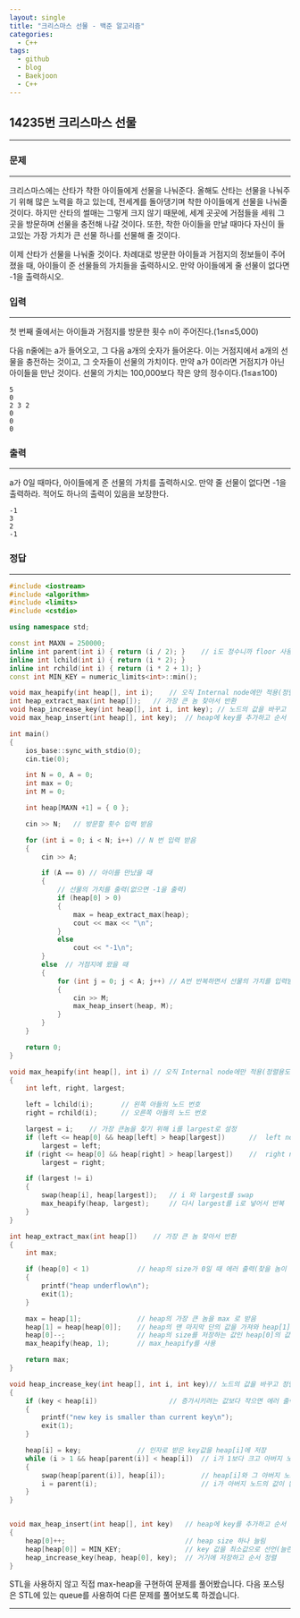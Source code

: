 ```yaml
---
layout: single
title: "크리스마스 선물 - 백준 알고리즘"
categories:
  - C++
tags:
  - github
  - blog
  - Baekjoon
  - C++
---
```

## 14235번 **크리스마스 선물**
---

### 문제
---
크리스마스에는 산타가 착한 아이들에게 선물을 나눠준다. 올해도 산타는 선물을 나눠주기 위해 많은 노력을 하고 있는데, 전세계를 돌아댕기며 착한 아이들에게 선물을 나눠줄 것이다. 하지만 산타의 썰매는 그렇게 크지 않기 때문에, 세계 곳곳에 거점들을 세워 그 곳을 방문하며 선물을 충전해 나갈 것이다. 또한, 착한 아이들을 만날 때마다 자신이 들고있는 가장 가치가 큰 선물 하나를 선물해 줄 것이다.  

이제 산타가 선물을 나눠줄 것이다. 차례대로 방문한 아이들과 거점지의 정보들이 주어졌을 때, 아이들이 준 선물들의 가치들을 출력하시오. 만약 아이들에게 줄 선물이 없다면 -1을 출력하시오.  

### 입력
---
첫 번째 줄에서는 아이들과 거점지를 방문한 횟수 n이 주어진다.(1≤n≤5,000)  

다음 n줄에는 a가 들어오고, 그 다음 a개의 숫자가 들어온다. 이는 거점지에서 a개의 선물을 충전하는 것이고, 그 숫자들이 선물의 가치이다. 만약 a가 0이라면 거점지가 아닌 아이들을 만난 것이다. 선물의 가치는 100,000보다 작은 양의 정수이다.(1≤a≤100)  
```
5
0
2 3 2
0
0
0
```

### 출력
---
a가 0일 때마다, 아이들에게 준 선물의 가치를 출력하시오. 만약 줄 선물이 없다면 -1을 출력하라. 적어도 하나의 출력이 있음을 보장한다.  
```
-1
3
2
-1
```

### 정답
---
```c++
#include <iostream>
#include <algorithm>
#include <limits>
#include <cstdio>

using namespace std;

const int MAXN = 250000;
inline int parent(int i) { return (i / 2); }	// i도 정수니까 floor 사용하지 않아도 됨
inline int lchild(int i) { return (i * 2); }
inline int rchild(int i) { return (i * 2 + 1); }
const int MIN_KEY = numeric_limits<int>::min();

void max_heapify(int heap[], int i);	// 오직 Internal node에만 적용(정렬용도)
int heap_extract_max(int heap[]);	// 가장 큰 놈 찾아서 반환
void heap_increase_key(int heap[], int i, int key); // 노드의 값을 바꾸고 정렬
void max_heap_insert(int heap[], int key);	// heap에 key를 추가하고 순서 정렬

int main()
{
	ios_base::sync_with_stdio(0);
	cin.tie(0);

	int N = 0, A = 0;
	int max = 0;
	int M = 0;

	int heap[MAXN +1] = { 0 };

	cin >> N;	// 방문할 횟수 입력 받음

	for (int i = 0; i < N; i++) // N 번 입력 받음
	{
		cin >> A;

		if (A == 0)	// 아이를 만났을 때
		{
			// 선물의 가치를 출력(없으면 -1을 출력)
			if (heap[0] > 0)
			{
				max = heap_extract_max(heap);
				cout << max << "\n";
			}
			else
				cout << "-1\n";
		}
		else  // 거점지에 왔을 때
		{
			for (int j = 0; j < A; j++)	// A번 반복하면서 선물의 가치를 입력받아 저장
			{
				cin >> M;
				max_heap_insert(heap, M);
			}
		}
	}

	return 0;
}

void max_heapify(int heap[], int i)	// 오직 Internal node에만 적용(정렬용도)
{
	int left, right, largest;

	left = lchild(i);		// 왼쪽 아들의 노드 번호
	right = rchild(i);		// 오른쪽 아들의 노드 번호

	largest = i;	// 가장 큰놈을 찾기 위해 i를 largest로 설정
	if (left <= heap[0] && heap[left] > heap[largest])		//  left node 가 존재 && left가 largest보다 클 때
		largest = left;
	if (right <= heap[0] && heap[right] > heap[largest])	//  right node 가 존재 && right가 largest보다 클 때
		largest = right;

	if (largest != i)
	{
		swap(heap[i], heap[largest]);	// i 와 largest를 swap
		max_heapify(heap, largest);		// 다시 largest를 i로 넣어서 반복
	}
}

int heap_extract_max(int heap[])	// 가장 큰 놈 찾아서 반환
{
	int max;

	if (heap[0] < 1)			// heap의 size가 0일 때 에러 출력(찾을 놈이 없음)
	{
		printf("heap underflow\n");
		exit(1);
	}

	max = heap[1];				// heap의 가장 큰 놈을 max 로 받음
	heap[1] = heap[heap[0]];	// heap의 맨 마지막 단의 값을 가져와 heap[1]에 저장
	heap[0]--;					// heap의 size를 저장하는 값인 heap[0]의 값을 하나 줄임
	max_heapify(heap, 1);		// max_heapify를 사용

	return max;
}

void heap_increase_key(int heap[], int i, int key)// 노드의 값을 바꾸고 정렬
{
	if (key < heap[i])					// 증가시키려는 값보다 작으면 에러 출력
	{
		printf("new key is smaller than current key\n");
		exit(1);
	}

	heap[i] = key;				// 인자로 받은 key값을 heap[i]에 저장
	while (i > 1 && heap[parent(i)] < heap[i])	// i가 1보다 크고 아버지 노드가 더 작을 때 실행
	{
		swap(heap[parent(i)], heap[i]);			// heap[i]와 그 아버지 노드의 값을 바꿈
		i = parent(i);							// i가 아버지 노드의 값이 됨
	}
}


void max_heap_insert(int heap[], int key)	// heap에 key를 추가하고 순서 정렬
{
	heap[0]++;								// heap size 하나 늘림
	heap[heap[0]] = MIN_KEY;				// key 값을 최소값으로 선언(늘린 곳에)
	heap_increase_key(heap, heap[0], key);	// 거기에 저장하고 순서 정렬
}

```
STL을 사용하지 않고 직접 max-heap을 구현하여 문제를 풀어봤습니다. 다음 포스팅은  STL에 있는 queue를 사용하여 다른 문제를 풀어보도록 하겠습니다.  

---
